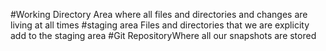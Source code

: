 #Working Directory
Area where all files and directories and changes are living at all times
#staging area
Files and directories that we are explicity add to the staging area
#Git RepositoryWhere all our snapshots are stored 
